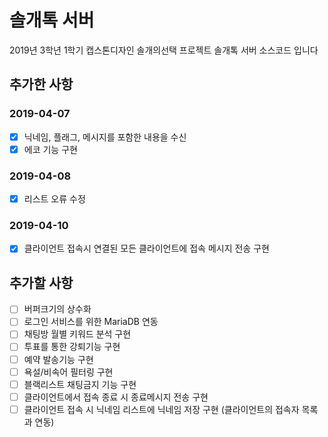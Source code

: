 # 솔개톡 서버
2019년 3학년 1학기 캡스톤디자인 솔개의선택
프로젝트 솔개톡 서버 소스코드 입니다

## 추가한 사항
### 2019-04-07
- [x] 닉네임, 플래그, 메시지를 포함한 내용을 수신
- [x] 에코 기능 구현

### 2019-04-08
- [x] 리스트 오류 수정

### 2019-04-10
- [x] 클라이언트 접속시 연결된 모든 클라이언트에 접속 메시지 전송 구현

## 추가할 사항
- [ ] 버퍼크기의 상수화
- [ ] 로그인 서비스를 위한 MariaDB 연동
- [ ] 채팅방 월별 키워드 분석 구현
- [ ] 투표를 통한 강퇴기능 구현
- [ ] 예약 발송기능 구현
- [ ] 욕설/비속어 필터링 구현
- [ ] 블랙리스트 채팅금지 기능 구현
- [ ] 클라이언트에서 접속 종료 시 종료메시지 전송 구현
- [ ] 클라이언트 접속 시 닉네임 리스트에 닉네임 저장 구현 (클라이언트의 접속자 목록과 연동)

